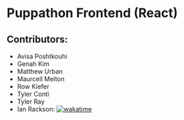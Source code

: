 # Puppathon Frontend (React)

## Contributors:

-   Avisa Poshtkouhi
-   Genah Kim
-   Matthew Urban
-   Maurcell Melton
-   Row Kiefer
-   Tyler Conti
-   Tyler Ray
-   Ian Rackson: [![wakatime](https://wakatime.com/badge/github/tyler-ray90/Pup-Force-1-Frontend-.svg)](https://wakatime.com/badge/github/tyler-ray90/Pup-Force-1-Frontend-)
